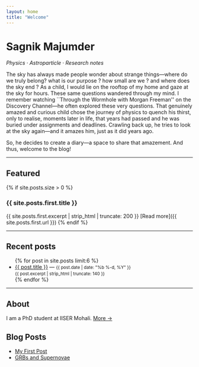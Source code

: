 ```yaml
---
layout: home
title: "Welcome"
---
```


# Sagnik Majumder
_Physics · Astroparticle · Research notes_

 The sky has always made people wonder about strange things—where do we truly belong? what is our purpose ? how small are we ? and where does the sky end ? As a child, I would lie on the rooftop of my home and gaze at the sky for hours. These same questions wandered through my mind. I remember watching ``Through the Wormhole with Morgan Freeman'' on the Discovery Channel—he often explored these very questions. That genuinely amazed and curious child chose the journey of physics to quench his thirst, only to realise, moments later in life, that years had passed and he was buried under assignments and deadlines. Crawling back up, he tries to look at the sky again—and it amazes him, just as it did years ago.
 
So, he decides to create a diary—a space to share that amazement. And thus, welcome to the blog!

---

## Featured
{% if site.posts.size > 0 %}
### {{ site.posts.first.title }}
{{ site.posts.first.excerpt | strip_html | truncate: 200 }}
[Read more]({{ site.posts.first.url }})
{% endif %}

---

## Recent posts
<ul>
  {% for post in site.posts limit:6 %}
  <li>
    <a href="{{ post.url }}">{{ post.title }}</a> — <small>{{ post.date | date: "%b %-d, %Y" }}</small><br>
    <small>{{ post.excerpt | strip_html | truncate: 140 }}</small>
  </li>
  {% endfor %}
</ul>

---

## About
I am a PhD student at IISER Mohali. [More →](/about)



## Blog Posts

- [My First Post](blog1.md)
- [GRBs and Supernovae](grb-supernova.md)
